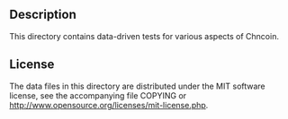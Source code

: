 Description
------------

This directory contains data-driven tests for various aspects of Chncoin.

License
--------

The data files in this directory are distributed under the MIT software
license, see the accompanying file COPYING or
http://www.opensource.org/licenses/mit-license.php.

